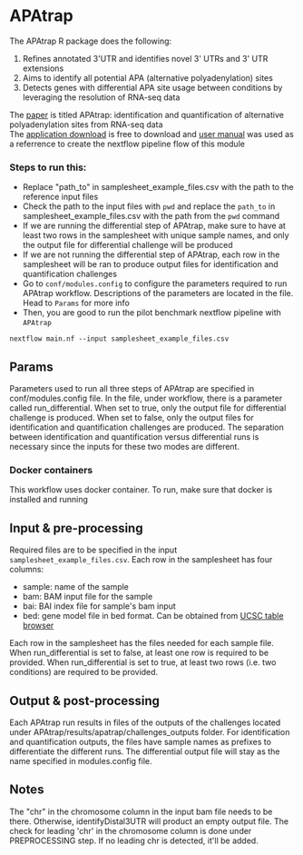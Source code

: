 # APAtrap
The APAtrap R package does the following: 
1. Refines annotated 3'UTR and identifies novel 3' UTRs and 3' UTR extensions
2. Aims to identify all potential APA (alternative polyadenylation) sites
3. Detects genes with differential APA site usage between conditions by leveraging 
   the resolution of RNA-seq data

The [paper](https://academic.oup.com/bioinformatics/article/34/11/1841/4816794) is titled APAtrap: identification and quantification of 
alternative polyadenylation sites from RNA-seq data <br>
The [application download](https://sourceforge.net/projects/apatrap/files/) is free to download
and [user manual](https://sourceforge.net/p/apatrap/wiki/User%20Manual/) was used as a referrence
to create the nextflow pipeline flow of this module

### Steps to run this:
 - Replace "path_to" in samplesheet_example_files.csv with the path to the reference input files
 - Check the path to the input files with `pwd` and replace the `path_to` in samplesheet_example_files.csv with the 
   path from the `pwd` command
 - If we are running the differential step of APAtrap, make sure to have at least two rows in the samplesheet with unique
   sample names, and only the output file for differential challenge will be produced
 - If we are not running the differential step of APAtrap, each row in the samplesheet will be ran to produce
   output files for identification and quantification challenges
 - Go to `conf/modules.config` to configure the parameters required to run APAtrap workflow. Descriptions of the parameters
   are located in the file. Head to `Params` for more info
 - Then, you are good to run the pilot benchmark nextflow pipeline with `APAtrap`

```
nextflow main.nf --input samplesheet_example_files.csv
```

## Params
Parameters used to run all three steps of APAtrap are specified in conf/modules.config file. In the file, under workflow,
there is a parameter called run_differential. When set to true, only the output file for differential challenge is produced.
When set to false, only the output files for identification and quantification challenges are produced. The separation
between identification and quantification versus differential runs is necessary since the inputs for these two modes are
different. 

### Docker containers
This workflow uses docker container. To run, make sure that docker is installed and running
 
## Input & pre-processing
Required files are to be specified in the input `samplesheet_example_files.csv`. Each row in the samplesheet has four
columns:

- sample: name of the sample
- bam: BAM input file for the sample 
- bai: BAI index file for sample's bam input
- bed: gene model file in bed format. Can be obtained from [UCSC table browser](http://genome.ucsc.edu/cgi-bin/hgTables?hgsid=1133780495_lZCAEdlwBd7HbE03thrN4Tsi6lSF&clade=mammal&org=Mouse&db=mm10&hgta_group=genes&hgta_track=wgEncodeGencodeVM18&hgta_table=0&hgta_regionType=genome&position=chr12%3A56%2C694%2C976-56%2C714%2C605&hgta_outputType=bed&hgta_outFileName=)

Each row in the samplesheet has the files needed for each sample file.
When run_differential is set to false, at least one row is required to be provided.
When run_differential is set to true, at least two rows (i.e. two conditions) are required to be provided. 

## Output & post-processing
Each APAtrap run results in files of the outputs of the challenges located under APAtrap/results/apatrap/challenges_outputs folder.
For identification and quantification outputs, the files have sample names as prefixes to differentiate the different runs.
The differential output file will stay as the name specified in modules.config file.


## Notes
The "chr" in the chromosome column in the input bam file needs to be there. Otherwise, identifyDistal3UTR will
product an empty output file. The check for leading 'chr' in the chromosome column is done under 
PREPROCESSING step. If no leading chr is detected, it'll be added.

